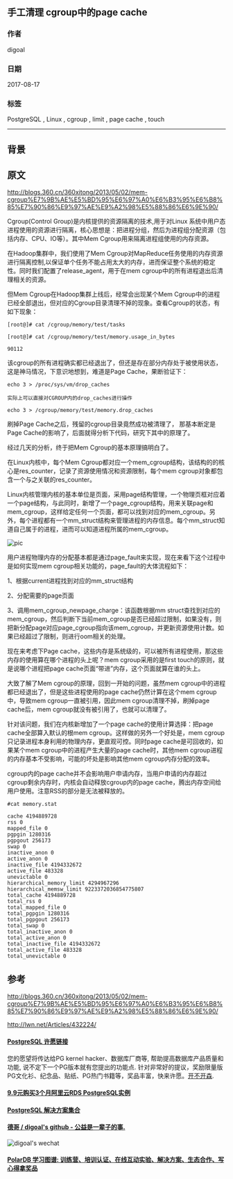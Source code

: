 ## 手工清理 cgroup中的page cache  
                       
### 作者      
digoal      
      
### 日期       
2017-08-17     
        
### 标签      
PostgreSQL , Linux , cgroup , limit , page cache , touch         
                  
----                  
                   
## 背景    
  
## 原文  
http://blogs.360.cn/360xitong/2013/05/02/mem-cgroup%E7%9B%AE%E5%BD%95%E6%97%A0%E6%B3%95%E6%B8%85%E7%90%86%E9%97%AE%E9%A2%98%E5%88%86%E6%9E%90/  
  
Cgroup(Control Group)是内核提供的资源隔离的技术,用于对Linux 系统中用户态进程使用的资源进行隔离，核心思想是：把进程分组，然后为进程组分配资源（包括内存、CPU、IO等）。其中Mem Cgroup用来隔离进程组使用的内存资源。  
  
在Hadoop集群中，我们使用了Mem Cgroup对MapReduce任务使用的内存资源进行隔离控制,以保证单个任务不能占用太大的内存，进而保证整个系统的稳定性。同时我们配置了release_agent，用于在mem cgroup中的所有进程退出后清理相关的资源。  
  
但Mem Cgroup在Hadoop集群上线后，经常会出现某个Mem Cgroup中的进程已经全部退出，但对应的Cgroup目录清理不掉的现象。查看Cgroup的状态，有如下现象：  
  
```  
[root@]# cat /cgroup/memory/test/tasks  
  
[root@]# cat /cgroup/memory/test/memory.usage_in_bytes  
  
90112  
```  
  
该cgroup的所有进程确实都已经退出了，但还是存在部分内存处于被使用状态，这是神马情况，下意识地想到，难道是Page Cache，果断验证下：  
  
```  
echo 3 > /proc/sys/vm/drop_caches  
  
实际上可以直接对CGROUP内的drop_caches进行操作  
  
echo 3 > /cgroup/memory/test/memory.drop_caches  
```  
  
刷掉Page Cache之后，残留的cgroup目录竟然成功被清理了， 那基本断定是Page Cache的影响了，后面就得分析下代码，研究下其中的原理了。  
  
经过几天的分析，终于把Mem Cgroup的基本原理搞明白了。  
  
在Linux内核中，每个Mem Cgroup都对应一个mem_cgroup结构，该结构的的核心是res_counter，记录了资源使用情况和资源限制，每个mem cgroup对象都包含一个与之关联的res_counter。  
  
Linux内核管理内核的基本单位是页面，采用page结构管理，一个物理页框对应着一个page结构，与此同时，新增了一个page_cgroup结构，用来关联page和mem_cgroup，这样给定任何一个页面，都可以找到对应的mem_cgroup。另外，每个进程都有一个mm_struct结构来管理进程的内存信息。每个mm_struct知道自己属于的进程，进而可以知道进程所属的mem_cgroup。  
  
![pic](20170817_02_pic_001.png)  
  
用户进程物理内存的分配基本都是通过page_fault来实现，现在来看下这个过程中是如何实现mem cgroup相关功能的，page_fault的大体流程如下：  
  
1、根据current进程找到对应的mm_struct结构  
  
2、分配需要的page页面  
  
3、调用mem_cgroup_newpage_charge：该函数根据mm struct查找到对应的mem_cgroup，然后判断下当前mem_cgroup是否已经超过限制，如果没有，则把新分配page对应page_cgroup指向该mem_cgroup，并更新资源使用计数。如果已经超过了限制，则进行oom相关的处理。  
  
现在来考虑下Page cache，这些内存是系统级的，可以被所有进程使用，那这些内存的使用算在哪个进程的头上呢？mem cgroup采用的是first touch的原则，就是说哪个进程把page cache页面“带进”内存，这个页面就算在谁的头上。  
  
大致了解了Mem cgroup的原理，回到一开始的问题，虽然mem cgroup中的进程都已经退出了，但是这些进程使用的page cache仍然计算在这个mem cgroup中，导致mem cgroup一直被引用，因此mem cgroup清理不掉，刷掉page cache后，mem cgroup就没有被引用了，也就可以清理了。  
  
针对该问题，我们在内核新增加了一个page cache的使用计算选择：把page cache全部算入默认的根mem cgroup。这样做的另外一个好处是，mem cgroup只记录进程本身利用的物理内存，更直观可控。同时page cache是可回收的，如果某个mem cgroup中的进程产生大量的page cache时，其他mem cgroup进程的内存基本不受影响，可能的坏处是影响其他mem cgroup内存分配的效率。  
  
cgroup内的page cache并不会影响用户申请内存，当用户申请的内存超过cgroup剩余内存时，内核会自动释放cgroup内的page cache，腾出内存空间给用户使用。注意RSS的部分是无法被释放的。  
  
```  
#cat memory.stat   
  
cache 4194889728  
rss 0  
mapped_file 0  
pgpgin 1280316  
pgpgout 256173  
swap 0  
inactive_anon 0  
active_anon 0  
inactive_file 4194332672  
active_file 483328  
unevictable 0  
hierarchical_memory_limit 4294967296  
hierarchical_memsw_limit 9223372036854775807  
total_cache 4194889728  
total_rss 0  
total_mapped_file 0  
total_pgpgin 1280316  
total_pgpgout 256173  
total_swap 0  
total_inactive_anon 0  
total_active_anon 0  
total_inactive_file 4194332672  
total_active_file 483328  
total_unevictable 0  
```  
  
## 参考    
http://blogs.360.cn/360xitong/2013/05/02/mem-cgroup%E7%9B%AE%E5%BD%95%E6%97%A0%E6%B3%95%E6%B8%85%E7%90%86%E9%97%AE%E9%A2%98%E5%88%86%E6%9E%90/  
  
http://lwn.net/Articles/432224/  
  
  
  
  
  
  
  
  
  
  
  
  
  
  
  
  
  
  
  
  
  
  
  
  
  
  
  
  
  
  
  
  
  
  
  
  
  
  
  
  
  
  
  
  
  
  
  
  
  
  
  
  
  
  
  
  
  
  
  
  
  
  
  
  
  
  
  
  
  
  
  
  
  
#### [PostgreSQL 许愿链接](https://github.com/digoal/blog/issues/76 "269ac3d1c492e938c0191101c7238216")
您的愿望将传达给PG kernel hacker、数据库厂商等, 帮助提高数据库产品质量和功能, 说不定下一个PG版本就有您提出的功能点. 针对非常好的提议，奖励限量版PG文化衫、纪念品、贴纸、PG热门书籍等，奖品丰富，快来许愿。[开不开森](https://github.com/digoal/blog/issues/76 "269ac3d1c492e938c0191101c7238216").  
  
  
#### [9.9元购买3个月阿里云RDS PostgreSQL实例](https://www.aliyun.com/database/postgresqlactivity "57258f76c37864c6e6d23383d05714ea")
  
  
#### [PostgreSQL 解决方案集合](https://yq.aliyun.com/topic/118 "40cff096e9ed7122c512b35d8561d9c8")
  
  
#### [德哥 / digoal's github - 公益是一辈子的事.](https://github.com/digoal/blog/blob/master/README.md "22709685feb7cab07d30f30387f0a9ae")
  
  
![digoal's wechat](../pic/digoal_weixin.jpg "f7ad92eeba24523fd47a6e1a0e691b59")
  
  
#### [PolarDB 学习图谱: 训练营、培训认证、在线互动实验、解决方案、生态合作、写心得拿奖品](https://www.aliyun.com/database/openpolardb/activity "8642f60e04ed0c814bf9cb9677976bd4")
  
